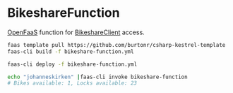 BikeshareFunction
===

[OpenFaaS](https://www.openfaas.com/) function for [BikeshareClient](https://github.com/andmos/BikeshareClient) access.

```bash
faas template pull https://github.com/burtonr/csharp-kestrel-template
faas-cli build -f bikeshare-function.yml

faas-cli deploy -f bikeshare-function.yml

echo "johanneskirken" |faas-cli invoke bikeshare-function
# Bikes available: 1, Locks available: 23
```
